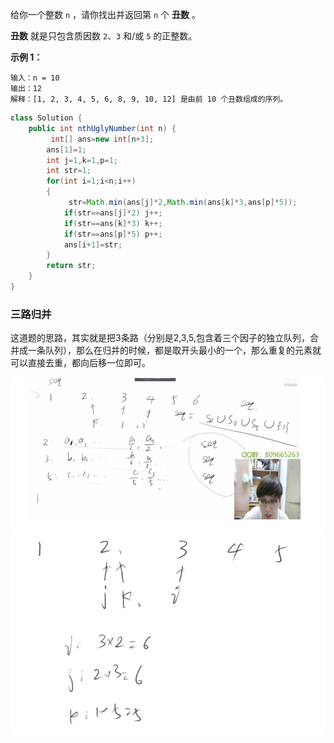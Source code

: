 给你一个整数 `n` ，请你找出并返回第 `n` 个 **丑数** 。

**丑数** 就是只包含质因数 `2`、`3` 和/或 `5` 的正整数。



**示例 1：**

```
输入：n = 10
输出：12
解释：[1, 2, 3, 4, 5, 6, 8, 9, 10, 12] 是由前 10 个丑数组成的序列。
```





```java
class Solution {
    public int nthUglyNumber(int n) {
         int[] ans=new int[n+3];
        ans[1]=1;
        int j=1,k=1,p=1;
        int str=1;
        for(int i=1;i<n;i++)
        {
             str=Math.min(ans[j]*2,Math.min(ans[k]*3,ans[p]*5));
            if(str==ans[j]*2) j++;
            if(str==ans[k]*3) k++;
            if(str==ans[p]*5) p++;
            ans[i+1]=str;
        }
        return str;
    }
}
```





###   三路归并

这道题的思路，其实就是把3条路（分别是2,3,5,包含着三个因子的独立队列，合并成一条队列），那么在归并的时候，都是取开头最小的一个，那么重复的元素就可以直接去重，都向后移一位即可。



<img src="../image/12.png" alt="image-20201003134712337"  />



<img src="../image/13.png" alt="image-20201003134712337"  />